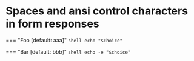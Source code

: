 # Spaces and ansi control characters in form responses

=== "Foo [default: aaa]"
    ```shell
    echo "$choice"
    ```

=== "Bar [default: bbb]"
    ```shell
    echo -e "$choice"
    ```
